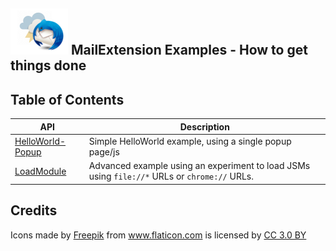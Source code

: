 ## ![Thunderstorm icon] MailExtension Examples - How to get things done

## Table of Contents
| API             | Description |
| --------------- | ----------- |
| [HelloWorld-Popup][HelloWorld-Popup]      |  Simple HelloWorld example, using a single popup page/js  |
| [LoadModule][LoadModule]      | Advanced example using an experiment to load JSMs using `file://*` URLs or `chrome://` URLs.  |


## Credits
<div>Icons made by <a href="https://www.freepik.com/" title="Freepik">Freepik</a> from <a href="https://www.flaticon.com/" 			    title="Flaticon">www.flaticon.com</a> is licensed by <a href="http://creativecommons.org/licenses/by/3.0/" 			    title="Creative Commons BY 3.0" target="_blank">CC 3.0 BY</a></div>

[Thunderstorm icon]:/rep-resources/images/thunderstorm.png
[HelloWorld-Popup]:/examples/MailExtensions/HelloWorld-Popup
[LoadModule]:/examples/MailExtensions/loadModule
